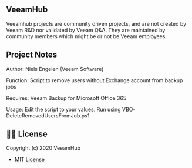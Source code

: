 ## VeeamHub

Veeamhub projects are community driven projects, and are not created by Veeam R&D nor validated by Veeam Q&A. They are maintained by community members which might be or not be Veeam employees.

## Project Notes
Author: Niels Engelen (Veeam Software)

Function: Script to remove users without Exchange account from backup jobs

Requires: Veeam Backup for Microsoft Office 365

Usage: Edit the script to your values. Run using VBO-DeleteRemovedUsersFromJob.ps1.

## 🤝🏾 License
Copyright (c) 2020 VeeamHub

- [MIT License](LICENSE)
